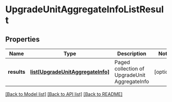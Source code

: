 # UpgradeUnitAggregateInfoListResult

## Properties
Name | Type | Description | Notes
------------ | ------------- | ------------- | -------------
**results** | [**list[UpgradeUnitAggregateInfo]**](UpgradeUnitAggregateInfo.md) | Paged collection of UpgradeUnit AggregateInfo | [optional] 

[[Back to Model list]](../README.md#documentation-for-models) [[Back to API list]](../README.md#documentation-for-api-endpoints) [[Back to README]](../README.md)

